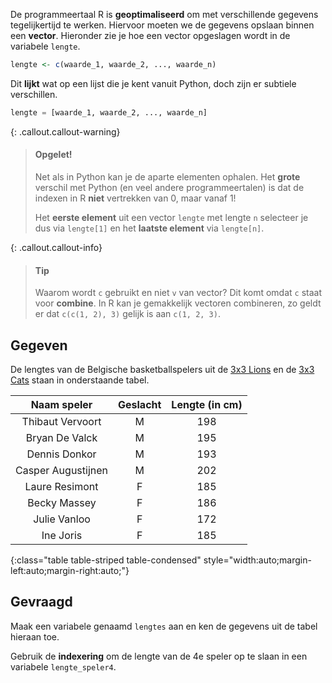 De programmeertaal R is **geoptimaliseerd** om met verschillende gegevens tegelijkertijd te werken. Hiervoor moeten we de gegevens opslaan binnen een **vector**. Hieronder zie je hoe een vector opgeslagen wordt in de variabele `lengte`.

```R
lengte <- c(waarde_1, waarde_2, ..., waarde_n)
```

Dit **lijkt** wat op een lijst die je kent vanuit Python, doch zijn er subtiele verschillen.

```python
lengte = [waarde_1, waarde_2, ..., waarde_n]
```

{: .callout.callout-warning}
>#### Opgelet!
>
> Net als in Python kan je de aparte elementen ophalen. Het **grote** verschil met Python (en veel andere programmeertalen) is dat de indexen in R **niet** vertrekken van 0, maar vanaf 1!
> 
> Het **eerste element** uit een vector `lengte` met lengte `n` selecteer je dus via `lengte[1]` en het **laatste element** via `lengte[n]`.

{: .callout.callout-info}
>#### Tip
>
> Waarom wordt `c` gebruikt en niet `v` van vector? 
> Dit komt omdat `c` staat voor **combine**. In R kan je gemakkelijk vectoren combineren, zo geldt er dat `c(c(1, 2), 3)` gelijk is aan `c(1, 2, 3)`. 

## Gegeven

De lengtes van de Belgische basketballspelers uit de <a href="https://www.basketballbelgium.be/nl/team/3x3-lions-3" target="_blank">3x3 Lions</a> en de <a href="https://www.basketballbelgium.be/nl/team/3x3-cats-3" target="_blank">3x3 Cats</a> staan in onderstaande tabel.

| Naam speler | Geslacht | Lengte (in cm) |
|:---------------------:|:--:|:---:|
| Thibaut Vervoort      | M  | 198 |
| Bryan De Valck        | M  | 195 |
| Dennis Donkor         | M  | 193 |
| Casper Augustijnen    | M  | 202 |
| Laure Resimont        | F  | 185 |
| Becky Massey          | F  | 186 |
| Julie Vanloo          | F  | 172 |
| Ine Joris             | F  | 185 |
{:class="table table-striped table-condensed" style="width:auto;margin-left:auto;margin-right:auto;"}

## Gevraagd
Maak een variabele genaamd `lengtes` aan en ken de gegevens uit de tabel hieraan toe.

Gebruik de **indexering** om de lengte van de 4e speler op te slaan in een variabele `lengte_speler4`.
